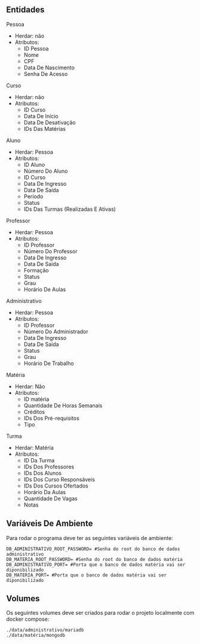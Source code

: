 ## Entidades

Pessoa
- Herdar: não
- Atributos:
  - ID Pessoa
  - Nome
  - CPF
  - Data De Nascimento
  - Senha De Acesso

Curso
- Herdar: não
- Atributos:
  - ID Curso
  - Data De Início
  - Data De Desativação
  - IDs Das Matérias

Aluno
- Herdar: Pessoa
- Atributos:
  - ID Aluno
  - Número Do Aluno
  - ID Curso 
  - Data De Ingresso
  - Data De Saída
  - Período
  - Status
  - IDs Das Turmas (Realizadas E Ativas)

Professor
- Herdar: Pessoa
- Atributos:
  - ID Professor
  - Número Do Professor
  - Data De Ingresso
  - Data De Saída
  - Formação
  - Status
  - Grau
  - Horário De Aulas

Administrativo
- Herdar: Pessoa
- Atributos:
  - ID Professor
  - Número Do Administrador
  - Data De Ingresso
  - Data De Saída
  - Status
  - Grau
  - Horário De Trabalho

Matéria
- Herdar: Não
- Atributos:
  - ID matéria
  - Quantidade De Horas Semanais
  - Créditos
  - IDs Dos Pré-requisitos
  - Tipo

Turma
- Herdar: Matéria
- Atributos:
  - ID Da Turma
  - IDs Dos Professores
  - IDs Dos Alunos
  - IDs Dos Curso Responsáveis
  - IDs Dos Cursos Ofertados
  - Horário Da Aulas
  - Quantidade De Vagas
  - Notas

## Variáveis De Ambiente
Para rodar o programa deve ter as seguintes variáveis de ambiente:
```Shell
DB_ADMINISTRATIVO_ROOT_PASSWORD= #Senha do root do banco de dados administrativo
DB_MATERIA_ROOT_PASSWORD= #Senha do root do banco de dados matéria
DB_ADMINISTRATIVO_PORT= #Porta que o banco de dados matéria vai ser diponibilizado
DB_MATERIA_PORT= #Porta que o banco de dados matéria vai ser diponibilizado
```

## Volumes
Os seguintes volumes deve ser criados para rodar o projeto localmente com docker
compose:
```Shell
./data/administrativo/mariadb
./data/matéria/mongodb
```

